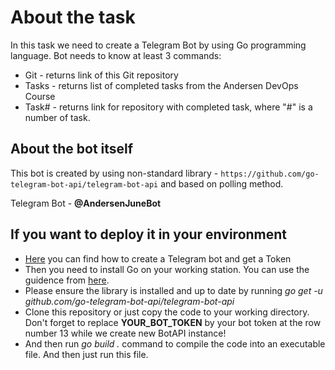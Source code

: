# About the task #
In this task we need to create a Telegram Bot by using Go programming language. Bot needs to know at least 3 commands:  
* Git - returns link of this Git repository
* Tasks - returns list of completed tasks from the Andersen DevOps Course
* Task# - returns link for repository with completed task, where "#" is a number of task.


## About the bot itself ##  
This bot is created by using non-standard library - `https://github.com/go-telegram-bot-api/telegram-bot-api` and based on polling method.  

Telegram Bot - **@AndersenJuneBot**

## If you want to deploy it in your environment ##
* [Here](https://core.telegram.org/bots/#3-how-do-i-create-a-bot) you can find how to create a Telegram bot and get a Token  
* Then you need to install Go on your working station. You can use the guidence from [here](https://golang.org/doc/install).   
* Please ensure the library is installed and up to date by running *go get -u github.com/go-telegram-bot-api/telegram-bot-api*  
* Clone this repository or just copy the code to your working directory. Don't forget to replace **YOUR_BOT_TOKEN** by your bot token at the row number 13 while we create new BotAPI instance!
* And then run *go build .* command to compile the code into an executable file. And then just run this file. 
